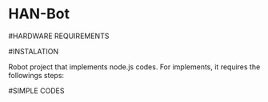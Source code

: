 HAN-Bot
=======

#HARDWARE REQUIREMENTS

#INSTALATION

Robot project that implements node.js codes. For implements, it requires the followings steps:

#SIMPLE CODES

